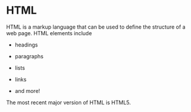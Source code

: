 # HTML

HTML is a markup language that can be used to define the structure of a web page. HTML elements include


* headings

* paragraphs

* lists

* links

* and more!

The most recent major version of HTML is HTML5.